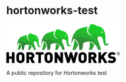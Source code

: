 # hortonworks-test

<img width="300" alt="Hortonworks logo" src="./src/assets/pictures/ui_logo.svg">



A public repository for Hortonworks test
